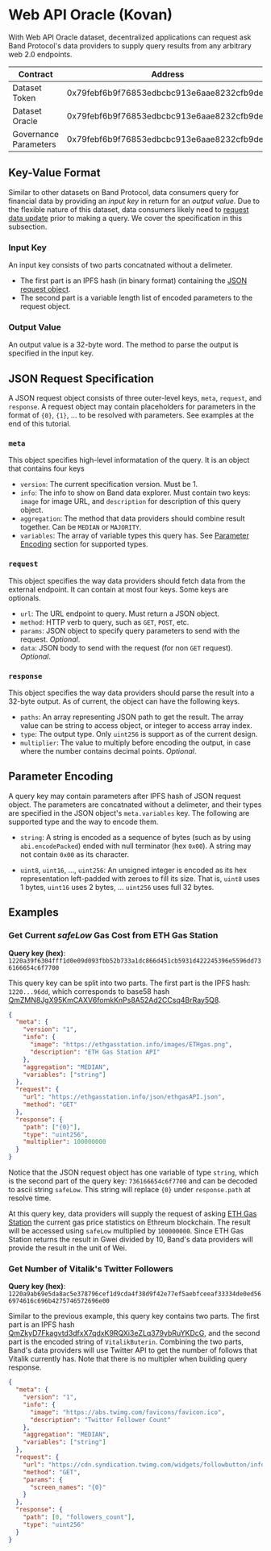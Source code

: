 # Web API Oracle (Kovan)

With Web API Oracle dataset, decentralized applications can request ask Band Protocol's data providers to supply query results from any arbitrary web 2.0 endpoints.

| Contract              | Address                                    |
| --------------------- | ------------------------------------------ |
| Dataset Token         | 0x79febf6b9f76853edbcbc913e6aae8232cfb9de9 |
| Dataset Oracle        | 0x79febf6b9f76853edbcbc913e6aae8232cfb9de9 |
| Governance Parameters | 0x79febf6b9f76853edbcbc913e6aae8232cfb9de9 |

## Key-Value Format

Similar to other datasets on Band Protocol, data consumers query for financial data by providing an _input key_ in return for an _output value_. Due to the flexible nature of this dataset, data consumers likely need to [request data update](../devs/data-query.html#request-data-update) prior to making a query. We cover the specification in this subsection.

### Input Key

An input key consists of two parts concatnated without a delimeter.

- The first part is an IPFS hash (in binary format) containing the [JSON request object](#json-request-specification).
- The second part is a variable length list of encoded parameters to the request object.

### Output Value

An output value is a 32-byte word. The method to parse the output is specified in the input key.

## JSON Request Specification

A JSON request object consists of three outer-level keys, `meta`, `request`, and `response`. A request object may contain placeholders for parameters in the format of `{0}`, `{1}`, ... to be resolved with parameters. See examples at the end of this tutorial.

### `meta`

This object specifies high-level informatation of the query. It is an object that contains four keys

- `version`: The current specification version. Must be 1.
- `info`: The info to show on Band data explorer. Must contain two keys: `image` for image URL, and `description` for description of this query object.
- `aggregation`: The method that data providers should combine result together. Can be `MEDIAN` or `MAJORITY`.
- `variables`: The array of variable types this query has. See [Parameter Encoding](#parameter-encoding) section for supported types.

### `request`

This object specifies the way data providers should fetch data from the external endpoint. It can contain at most four keys. Some keys are optionals.

- `url`: The URL endpoint to query. Must return a JSON object.
- `method`: HTTP verb to query, such as `GET`, `POST`, etc.
- `params`: JSON object to specify query parameters to send with the request. _Optional_.
- `data`: JSON body to send with the request (for non `GET` request). _Optional_.

### `response`

This object specifies the way data providers should parse the result into a 32-byte output. As of current, the object can have the following keys.

- `paths`: An array representing JSON path to get the result. The array value can be string to access object, or integer to access array index.
- `type`: The output type. Only `uint256` is support as of the current design.
- `multiplier`: The value to multiply before encoding the output, in case where the number contains decimal points. _Optional_.

## Parameter Encoding

A query key may contain parameters after IPFS hash of JSON request object. The parameters are concatnated without a delimeter, and their types are specified in the JSON object's `meta.variables` key. The following are supported type and the way to encode them.

- `string`: A string is encoded as a sequence of bytes (such as by using `abi.encodePacked`) ended with null terminator (hex `0x00`). A string may not contain `0x00` as its character.

- `uint8`, `uint16`, ..., `uint256`: An unsigned integer is encoded as its hex representation left-padded with zeroes to fill its size. That is, `uint8` uses 1 bytes, `uint16` uses 2 bytes, ... `uint256` uses full 32 bytes.

## Examples

### Get Current _safeLow_ Gas Cost from ETH Gas Station

**Query key (hex)**: `1220a39f6304fff1d0e09d093fbb52b733a1dc866d451cb5931d422245396e5596dd736166654c6f7700`

This query key can be split into two parts. The first part is the IPFS hash: `1220...96dd`, which corresponds to base58 hash [QmZMN8JgX95KmCAXV6fomkKnPs8A52Ad2CCsq4BrRay5Q8](https://ipfs.bandprotocol.com/api/v0/cat/QmZMN8JgX95KmCAXV6fomkKnPs8A52Ad2CCsq4BrRay5Q8).

```json
{
  "meta": {
    "version": "1",
    "info": {
      "image": "https://ethgasstation.info/images/ETHgas.png",
      "description": "ETH Gas Station API"
    },
    "aggregation": "MEDIAN",
    "variables": ["string"]
  },
  "request": {
    "url": "https://ethgasstation.info/json/ethgasAPI.json",
    "method": "GET"
  },
  "response": {
    "path": ["{0}"],
    "type": "uint256",
    "multiplier": 100000000
  }
}
```

Notice that the JSON request object has one variable of type `string`, which is the second part of the query key: `736166654c6f7700` and can be decoded to ascii string `safeLow`. This string will replace `{0}` under `response.path` at resolve time.

At this query key, data providers will supply the request of asking [ETH Gas Station](https://ethgasstation.info) the current gas price statistics on Ethreum blockchain. The result will be accessed using `safeLow` multiplied by `100000000`. Since ETH Gas Station returns the result in Gwei divided by 10, Band's data providers will provide the result in the unit of Wei.

### Get Number of Vitalik's Twitter Followers

**Query key (hex)**:
`1220a9ab69e5da8ac5e378796cef1d9cda4f38d9f42e77ef5aebfceeaf33334de0ed566974616c696b4275746572696e00`

Similar to the previous example, this query key contains two parts. The first part is an IPFS hash [ QmZkyD7Fkagvtd3dfxX7qdxK9RQXi3eZLq379ybRuYKDcG](https://ipfs.bandprotocol.com/api/v0/cat/QmZkyD7Fkagvtd3dfxX7qdxK9RQXi3eZLq379ybRuYKDcG), and the second part is the encoded string of `VitalikButerin`. Combining the two parts, Band's data providers will use Twitter API to get the number of follows that Vitalik currently has. Note that there is no multipler when building query response.

```json
{
  "meta": {
    "version": "1",
    "info": {
      "image": "https://abs.twimg.com/favicons/favicon.ico",
      "description": "Twitter Follower Count"
    },
    "aggregation": "MEDIAN",
    "variables": ["string"]
  },
  "request": {
    "url": "https://cdn.syndication.twimg.com/widgets/followbutton/info.json",
    "method": "GET",
    "params": {
      "screen_names": "{0}"
    }
  },
  "response": {
    "path": [0, "followers_count"],
    "type": "uint256"
  }
}
```
